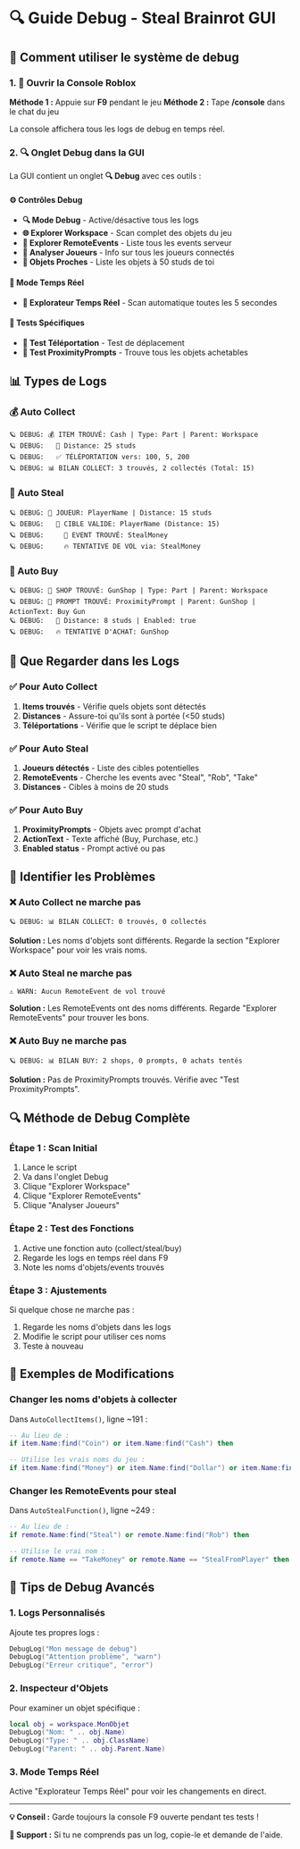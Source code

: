 # 🔍 Guide Debug - Steal Brainrot GUI

## 🎯 Comment utiliser le système de debug

### 1. 📂 Ouvrir la Console Roblox

**Méthode 1 :** Appuie sur **F9** pendant le jeu
**Méthode 2 :** Tape **/console** dans le chat du jeu

La console affichera tous les logs de debug en temps réel.

### 2. 🔍 Onglet Debug dans la GUI

La GUI contient un onglet **🔍 Debug** avec ces outils :

#### ⚙️ Contrôles Debug
- **🔍 Mode Debug** - Active/désactive tous les logs
- **🌐 Explorer Workspace** - Scan complet des objets du jeu
- **📡 Explorer RemoteEvents** - Liste tous les events serveur
- **👥 Analyser Joueurs** - Info sur tous les joueurs connectés  
- **📍 Objets Proches** - Liste les objets à 50 studs de toi

#### 🔄 Mode Temps Réel
- **🔄 Explorateur Temps Réel** - Scan automatique toutes les 5 secondes

#### 🧪 Tests Spécifiques
- **🧪 Test Téléportation** - Test de déplacement 
- **🧪 Test ProximityPrompts** - Trouve tous les objets achetables

## 📊 Types de Logs

### 💰 Auto Collect
```
🪐 DEBUG: 💰 ITEM TROUVÉ: Cash | Type: Part | Parent: Workspace
🪐 DEBUG:   📍 Distance: 25 studs
🪐 DEBUG:   ✅ TÉLÉPORTATION vers: 100, 5, 200
🪐 DEBUG: 📊 BILAN COLLECT: 3 trouvés, 2 collectés (Total: 15)
```

### 🎯 Auto Steal
```
🪐 DEBUG: 👤 JOUEUR: PlayerName | Distance: 15 studs
🪐 DEBUG:   🎯 CIBLE VALIDE: PlayerName (Distance: 15)
🪐 DEBUG:     📡 EVENT TROUVÉ: StealMoney
🪐 DEBUG:     🔥 TENTATIVE DE VOL via: StealMoney
```

### 🛒 Auto Buy
```
🪐 DEBUG: 🏪 SHOP TROUVÉ: GunShop | Type: Part | Parent: Workspace
🪐 DEBUG: 🛒 PROMPT TROUVÉ: ProximityPrompt | Parent: GunShop | ActionText: Buy Gun
🪐 DEBUG:   📍 Distance: 8 studs | Enabled: true
🪐 DEBUG:   🔥 TENTATIVE D'ACHAT: GunShop
```

## 🔧 Que Regarder dans les Logs

### ✅ Pour Auto Collect
1. **Items trouvés** - Vérifie quels objets sont détectés
2. **Distances** - Assure-toi qu'ils sont à portée (<50 studs)
3. **Téléportations** - Vérifie que le script te déplace bien

### ✅ Pour Auto Steal  
1. **Joueurs détectés** - Liste des cibles potentielles
2. **RemoteEvents** - Cherche les events avec "Steal", "Rob", "Take"
3. **Distances** - Cibles à moins de 20 studs

### ✅ Pour Auto Buy
1. **ProximityPrompts** - Objets avec prompt d'achat
2. **ActionText** - Texte affiché (Buy, Purchase, etc.)
3. **Enabled status** - Prompt activé ou pas

## 🎯 Identifier les Problèmes

### ❌ Auto Collect ne marche pas
```
🪐 DEBUG: 📊 BILAN COLLECT: 0 trouvés, 0 collectés
```
**Solution :** Les noms d'objets sont différents. Regarde la section "Explorer Workspace" pour voir les vrais noms.

### ❌ Auto Steal ne marche pas  
```
⚠️ WARN: Aucun RemoteEvent de vol trouvé
```
**Solution :** Les RemoteEvents ont des noms différents. Regarde "Explorer RemoteEvents" pour trouver les bons.

### ❌ Auto Buy ne marche pas
```
🪐 DEBUG: 📊 BILAN BUY: 2 shops, 0 prompts, 0 achats tentés
```
**Solution :** Pas de ProximityPrompts trouvés. Vérifie avec "Test ProximityPrompts".

## 🔍 Méthode de Debug Complète

### Étape 1 : Scan Initial
1. Lance le script
2. Va dans l'onglet Debug  
3. Clique "Explorer Workspace"
4. Clique "Explorer RemoteEvents"
5. Clique "Analyser Joueurs"

### Étape 2 : Test des Fonctions
1. Active une fonction auto (collect/steal/buy)
2. Regarde les logs en temps réel dans F9
3. Note les noms d'objets/events trouvés

### Étape 3 : Ajustements
Si quelque chose ne marche pas :
1. Regarde les noms d'objets dans les logs
2. Modifie le script pour utiliser ces noms
3. Teste à nouveau

## 📝 Exemples de Modifications

### Changer les noms d'objets à collecter
Dans `AutoCollectItems()`, ligne ~191 :
```lua
-- Au lieu de :
if item.Name:find("Coin") or item.Name:find("Cash") then

-- Utilise les vrais noms du jeu :
if item.Name:find("Money") or item.Name:find("Dollar") or item.Name:find("BrainrotCoin") then
```

### Changer les RemoteEvents pour steal
Dans `AutoStealFunction()`, ligne ~249 :
```lua
-- Au lieu de :
if remote.Name:find("Steal") or remote.Name:find("Rob") then

-- Utilise le vrai nom :
if remote.Name == "TakeMoney" or remote.Name == "StealFromPlayer" then
```

## 🚀 Tips de Debug Avancés

### 1. Logs Personnalisés
Ajoute tes propres logs :
```lua
DebugLog("Mon message de debug")
DebugLog("Attention problème", "warn") 
DebugLog("Erreur critique", "error")
```

### 2. Inspecteur d'Objets
Pour examiner un objet spécifique :
```lua
local obj = workspace.MonObjet
DebugLog("Nom: " .. obj.Name)
DebugLog("Type: " .. obj.ClassName)
DebugLog("Parent: " .. obj.Parent.Name)
```

### 3. Mode Temps Réel
Active "Explorateur Temps Réel" pour voir les changements en direct.

---

**💡 Conseil :** Garde toujours la console F9 ouverte pendant tes tests !

**🔧 Support :** Si tu ne comprends pas un log, copie-le et demande de l'aide.
